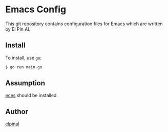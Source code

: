 # Emacs Config

This git repository contains configuration files for Emacs which are written by El Pin Al.

## Install

To install, use `go`:

```bash
$ go run main.go
```

## Assumption

[eces](https://github.com/elpinal/eces) should be installed.

## Author

[elpinal](https://github.com/elpinal)
